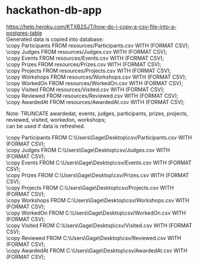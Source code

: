# hackathon-db-app


https://help.heroku.com/KTXB2SJT/how-do-i-copy-a-csv-file-into-a-postgres-table  
Generated data is copied into database:  
\copy Participants FROM resources/Participants.csv WITH (FORMAT CSV);  
\copy Judges FROM resources/Judges.csv WITH (FORMAT CSV);  
\copy Events FROM resources/Events.csv WITH (FORMAT CSV);  
\copy Prizes FROM resources/Prizes.csv WITH (FORMAT CSV);  
\copy Projects FROM resources/Projects.csv WITH (FORMAT CSV);  
\copy Workshops FROM resources/Workshops.csv WITH (FORMAT CSV);  
\copy WorkedOn FROM resources/WorkedOn.csv WITH (FORMAT CSV);  
\copy Visited FROM resources/Visited.csv WITH (FORMAT CSV);  
\copy Reviewed FROM resources/Reviewed.csv WITH (FORMAT CSV);  
\copy AwardedAt FROM resources/AwardedAt.csv WITH (FORMAT CSV);    

Note:
TRUNCATE awardedat, events, judges, participants, prizes, projects, reviewed, visited, workedon, workshops;  
can be used if data is refreshed.

\copy Participants FROM C:\Users\Gage\Desktop\csv/Participants.csv WITH (FORMAT CSV);  
\copy Judges FROM C:\Users\Gage\Desktop\csv/Judges.csv WITH (FORMAT CSV);  
\copy Events FROM C:\Users\Gage\Desktop\csv/Events.csv WITH (FORMAT CSV);  
\copy Prizes FROM C:\Users\Gage\Desktop\csv/Prizes.csv WITH (FORMAT CSV);  
\copy Projects FROM C:\Users\Gage\Desktop\csv/Projects.csv WITH (FORMAT CSV);  
\copy Workshops FROM C:\Users\Gage\Desktop\csv/Workshops.csv WITH (FORMAT CSV);  
\copy WorkedOn FROM C:\Users\Gage\Desktop\csv/WorkedOn.csv WITH (FORMAT CSV);  
\copy Visited FROM C:\Users\Gage\Desktop\csv/Visited.csv WITH (FORMAT CSV);  
\copy Reviewed FROM C:\Users\Gage\Desktop\csv/Reviewed.csv WITH (FORMAT CSV);  
\copy AwardedAt FROM C:\Users\Gage\Desktop\csv/AwardedAt.csv WITH (FORMAT CSV);    


